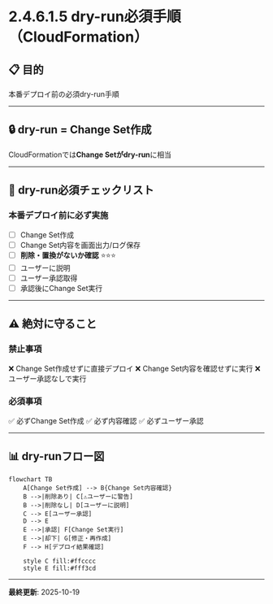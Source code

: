 # 2.4.6.1.5 dry-run必須手順（CloudFormation）

## 📋 目的

本番デプロイ前の必須dry-run手順

---

## 🔒 dry-run = Change Set作成

CloudFormationでは**Change Setがdry-run**に相当

---

## 📝 dry-run必須チェックリスト

### 本番デプロイ前に必ず実施

- [ ] Change Set作成
- [ ] Change Set内容を画面出力/ログ保存
- [ ] **削除・置換がないか確認** ⭐⭐⭐
- [ ] ユーザーに説明
- [ ] ユーザー承認取得
- [ ] 承認後にChange Set実行

---

## ⚠️ 絶対に守ること

### 禁止事項

❌ Change Set作成せずに直接デプロイ
❌ Change Set内容を確認せずに実行
❌ ユーザー承認なしで実行

### 必須事項

✅ 必ずChange Set作成
✅ 必ず内容確認
✅ 必ずユーザー承認

---

## 📊 dry-runフロー図

```mermaid
flowchart TB
    A[Change Set作成] --> B{Change Set内容確認}
    B -->|削除あり| C[⚠️ユーザーに警告]
    B -->|削除なし| D[ユーザーに説明]
    C --> E[ユーザー承認]
    D --> E
    E -->|承認| F[Change Set実行]
    E -->|却下| G[修正・再作成]
    F --> H[デプロイ結果確認]

    style C fill:#ffcccc
    style E fill:#fff3cd
```

---

**最終更新**: 2025-10-19
